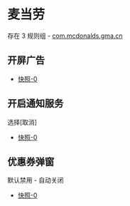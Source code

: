 # 麦当劳

存在 3 规则组 - [com.mcdonalds.gma.cn](/src/apps/com.mcdonalds.gma.cn.ts)

## 开屏广告

- [快照-0](https://i.gkd.li/import/12740193)

## 开启通知服务

选择[取消]

- [快照-0](https://i.gkd.li/import/13259242)

## 优惠券弹窗

默认禁用 - 自动关闭

- [快照-0](https://i.gkd.li/import/13465873)
